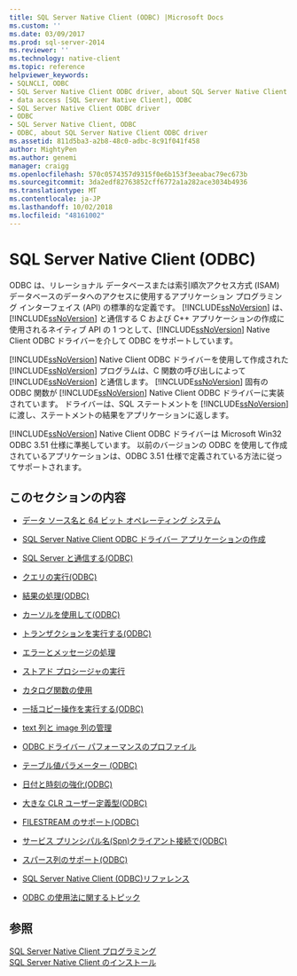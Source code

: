 ```yaml
---
title: SQL Server Native Client (ODBC) |Microsoft Docs
ms.custom: ''
ms.date: 03/09/2017
ms.prod: sql-server-2014
ms.reviewer: ''
ms.technology: native-client
ms.topic: reference
helpviewer_keywords:
- SQLNCLI, ODBC
- SQL Server Native Client ODBC driver, about SQL Server Native Client ODBC driver
- data access [SQL Server Native Client], ODBC
- SQL Server Native Client ODBC driver
- ODBC
- SQL Server Native Client, ODBC
- ODBC, about SQL Server Native Client ODBC driver
ms.assetid: 811d5ba3-a2b8-48c0-adbc-8c91f041f458
author: MightyPen
ms.author: genemi
manager: craigg
ms.openlocfilehash: 570c0574357d9315f0e6b153f3eeabac79ec673b
ms.sourcegitcommit: 3da2edf82763852cff6772a1a282ace3034b4936
ms.translationtype: MT
ms.contentlocale: ja-JP
ms.lasthandoff: 10/02/2018
ms.locfileid: "48161002"
---
```

# <a name="sql-server-native-client-odbc"></a>SQL Server Native Client (ODBC)
  ODBC は、リレーショナル データベースまたは索引順次アクセス方式 (ISAM) データベースのデータへのアクセスに使用するアプリケーション プログラミング インターフェイス (API) の標準的な定義です。 [!INCLUDE[ssNoVersion](../../../includes/ssnoversion-md.md)] は、[!INCLUDE[ssNoVersion](../../../includes/ssnoversion-md.md)] と通信する C および C++ アプリケーションの作成に使用されるネイティブ API の 1 つとして、[!INCLUDE[ssNoVersion](../../../includes/ssnoversion-md.md)] Native Client ODBC ドライバーを介して ODBC をサポートしています。  
  
 [!INCLUDE[ssNoVersion](../../../includes/ssnoversion-md.md)] Native Client ODBC ドライバーを使用して作成された [!INCLUDE[ssNoVersion](../../../includes/ssnoversion-md.md)] プログラムは、C 関数の呼び出しによって [!INCLUDE[ssNoVersion](../../../includes/ssnoversion-md.md)] と通信します。 [!INCLUDE[ssNoVersion](../../../includes/ssnoversion-md.md)] 固有の ODBC 関数が [!INCLUDE[ssNoVersion](../../../includes/ssnoversion-md.md)] Native Client ODBC ドライバーに実装されています。 ドライバーは、SQL ステートメントを [!INCLUDE[ssNoVersion](../../../includes/ssnoversion-md.md)] に渡し、ステートメントの結果をアプリケーションに返します。  
  
 [!INCLUDE[ssNoVersion](../../../includes/ssnoversion-md.md)] Native Client ODBC ドライバーは Microsoft Win32 ODBC 3.51 仕様に準拠しています。 以前のバージョンの ODBC を使用して作成されているアプリケーションは、ODBC 3.51 仕様で定義されている方法に従ってサポートされます。  
  
## <a name="in-this-section"></a>このセクションの内容  
  
-   [データ ソース名と 64 ビット オペレーティング システム](data-source-names-and-64-bit-operating-systems.md)  
  
-   [SQL Server Native Client ODBC ドライバー アプリケーションの作成](creating-a-driver-application.md)  
  
-   [SQL Server と通信する&#40;ODBC&#41;](../../native-client-odbc-communication/communicating-with-sql-server-odbc.md)  
  
-   [クエリの実行&#40;ODBC&#41;](../../native-client-odbc-queries/executing-queries-odbc.md)  
  
-   [結果の処理&#40;ODBC&#41;](../../native-client-odbc-results/processing-results-odbc.md)  
  
-   [カーソルを使用して&#40;ODBC&#41;](../../native-client-odbc-cursors/using-cursors-odbc.md)  
  
-   [トランザクションを実行する&#40;ODBC&#41;](../../../database-engine/dev-guide/performing-transactions-odbc.md)  
  
-   [エラーとメッセージの処理](../../native-client-odbc-error-messages/handling-errors-and-messages.md)  
  
-   [ストアド プロシージャの実行](../../native-client-odbc-stored-procedures/running-stored-procedures.md)  
  
-   [カタログ関数の使用](using-catalog-functions.md)  
  
-   [一括コピー操作を実行する&#40;ODBC&#41;](../../native-client-odbc-bulk-copy-operations/performing-bulk-copy-operations-odbc.md)  
  
-   [text 列と image 列の管理](../../native-client-odbc-text-image-columns/managing-text-and-image-columns.md)  
  
-   [ODBC ドライバー パフォーマンスのプロファイル](profiling-odbc-driver-performance.md)  
  
-   [テーブル値パラメーター &#40;ODBC&#41;](../../native-client-odbc-table-valued-parameters/table-valued-parameters-odbc.md)  
  
-   [日付と時刻の強化&#40;ODBC&#41;](../../native-client-odbc-date-time/date-and-time-improvements-odbc.md)  
  
-   [大きな CLR ユーザー定義型&#40;ODBC&#41;](large-clr-user-defined-types-odbc.md)  
  
-   [FILESTREAM のサポート&#40;ODBC&#41;](filestream-support-odbc.md)  
  
-   [サービス プリンシパル名&#40;Spn&#41;クライアント接続で&#40;ODBC&#41;](service-principal-names-spns-in-client-connections-odbc.md)  
  
-   [スパース列のサポート&#40;ODBC&#41;](sparse-columns-support-odbc.md)  
  
-   [SQL Server Native Client &#40;ODBC&#41;リファレンス](../../../database-engine/dev-guide/sql-server-native-client-odbc-reference.md)  
  
-   [ODBC の使用法に関するトピック](../../native-client-odbc-how-to/odbc-how-to-topics.md)  
  
## <a name="see-also"></a>参照  
 [SQL Server Native Client プログラミング](../sql-server-native-client-programming.md)   
 [SQL Server Native Client のインストール](../applications/installing-sql-server-native-client.md)  
  
  
